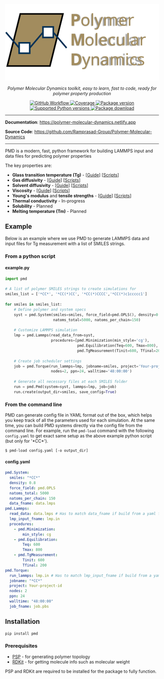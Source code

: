 <p align="center">
  <a href="https://polymer-molecular-dynamics.netlify.app/"><img src="https://github.com/Ramprasad-Group/Polymer-Molecular-Dynamics/raw/main/website/static/img/logo-with-text.svg" alt="PMD"></a>
</p>
<p align="center">
    <em>Polymer Molecular Dynamics toolkit, easy to learn, fast to code, ready for polymer property production</em>
</p>
<p align="center">
<a href="https://github.com/Ramprasad-Group/Polymer-Molecular-Dynamics/actions/workflows/main.yml/badge.svg?event=push" target="_blank">
    <img src="https://github.com/Ramprasad-Group/Polymer-Molecular-Dynamics/actions/workflows/main.yml/badge.svg?event=push" alt="GitHub Workflow">
</a>
<a href="https://coveralls.io/github/Ramprasad-Group/Polymer-Molecular-Dynamics" target="_blank">
    <img src="https://coveralls.io/repos/github/Ramprasad-Group/Polymer-Molecular-Dynamics/badge.svg" alt="Coverage">
</a>
<a href="https://pypi.python.org/pypi/pmd" target="_blank">
    <img src="http://img.shields.io/pypi/v/pmd.svg" alt="Package version">
</a>
<a href="https://pypi.org/project/pmd" target="_blank">
    <img src="https://img.shields.io/pypi/pyversions/pmd" alt="Supported Python versions">
</a>
<a href="https://pepy.tech/project/pmd" target="_blank">
    <img src="https://pepy.tech/badge/pmd" alt="Package download">
</a>
</p>

---

**Documentation**: <a href="https://polymer-molecular-dynamics.netlify.app" target="_blank">https://polymer-molecular-dynamics.netlify.app</a>

**Source Code**: <a href="https://github.com/Ramprasad-Group/Polymer-Molecular-Dynamics" target="_blank">https://github.com/Ramprasad-Group/Polymer-Molecular-Dynamics</a>

---
PMD is a modern, fast, python framework for building LAMMPS input and data files for predicting polymer properties

The key properties are:

- **Glass transition temperature (Tg)** - [[Guide](http://polymer-molecular-dynamics.netlify.app/docs/guides/glass-transition-temperature)] [[Scripts](https://github.com/Ramprasad-Group/Polymer-Molecular-Dynamics/tree/main/scripts/Tg)]
- **Gas diffusivity** - [[Guide](http://polymer-molecular-dynamics.netlify.app/docs/guides/gas-diffusivity)] [[Scripts](https://github.com/Ramprasad-Group/Polymer-Molecular-Dynamics/tree/main/scripts/Gas_diffusivity)]
- **Solvent diffusivity** - [[Guide](http://polymer-molecular-dynamics.netlify.app/docs/guides/solvent-diffusivity)] [[Scripts](https://github.com/Ramprasad-Group/Polymer-Molecular-Dynamics/tree/main/scripts/Solvent_diffusivity)]
- **Viscosity** - [[Guide](https://polymer-molecular-dynamics.netlify.app/docs/guides/viscosity)] [[Scripts](https://github.com/Ramprasad-Group/Polymer-Molecular-Dynamics/tree/main/scripts/Shear_deformation)]
- **Young's modulus** and **tensile strengths** - [[Guide](https://polymer-molecular-dynamics.netlify.app/docs/guides/mechanical-properties)] [[Scripts](https://github.com/Ramprasad-Group/Polymer-Molecular-Dynamics/tree/main/scripts/Tensile_deformationy)]
- **Thermal conductivity** - In-progress
- **Solubility** - Planned
- **Melting temperature (Tm)** - Planned

## Example

Below is an example where we use PMD to generate LAMMPS data and input files for Tg measurement with a list of SMILES strings.

### From a python script

#### example.py

```python
import pmd

# A list of polymer SMILES strings to create simulations for
smiles_list = ['*CC*', '*CC(*)CC', '*CC(*)CCCC','*CC(*)c1ccccc1']

for smiles in smiles_list:
    # Define polymer and system specs
    syst = pmd.System(smiles=smiles, force_field=pmd.OPLS(), density=0.8,
                      natoms_total=5000, natoms_per_chain=150)

    # Customize LAMMPS simulation
    lmp = pmd.Lammps(read_data_from=syst,
                     procedures=[pmd.Minimization(min_style='cg'),
                                 pmd.Equilibration(Teq=600, Tmax=800),
                                 pmd.TgMeasurement(Tinit=600, Tfinal=200)])

    # Create job scheduler settings
    job = pmd.Torque(run_lammps=lmp, jobname=smiles, project='Your-project-id',
                     nodes=2, ppn=24, walltime='48:00:00')

    # Generate all necessary files at each SMILES folder
    run = pmd.Pmd(system=syst, lammps=lmp, job=job)
    run.create(output_dir=smiles, save_config=True)
```

### From the command line

PMD can generate config file in YAML format out of the box, which helps you keep track of all the parameters used for each simulation. At the same time, you can build PMD systems directly via the config file from the command line. For example, run the `pmd-load` command with the following `config.yaml` to get exact same setup as the above example python script (but only for '\*CC\*').

```bash
$ pmd-load config.yaml [-o output_dir]
```

#### config.yaml

```yaml
pmd.System:
  smiles: "*CC*"
  density: 0.8
  force_field: pmd.OPLS
  natoms_total: 5000
  natoms_per_chain: 150
  data_fname: data.lmps
pmd.Lammps:
  read_data: data.lmps # Has to match data_fname if build from a yaml file
  lmp_input_fname: lmp.in
  procedures:
    - pmd.Minimization:
        min_style: cg
    - pmd.Equilibration:
        Teq: 600
        Tmax: 800
    - pmd.TgMeasurement:
        Tinit: 600
        Tfinal: 200
pmd.Torque:
  run_lammps: lmp.in # Has to match lmp_input_fname if build from a yaml file
  jobname: "*CC*"
  project: Your-project-id
  nodes: 2
  ppn: 24
  walltime: "48:00:00"
  job_fname: job.pbs
```

## Installation

```bash
pip install pmd
```

### Prerequisites

- [PSP](https://github.com/Ramprasad-Group/PSP) - for generating polymer topology
- [RDKit](https://www.rdkit.org/) - for getting molecule info such as molecular weight

PSP and RDKit are required to be installed for the package to fully function.
